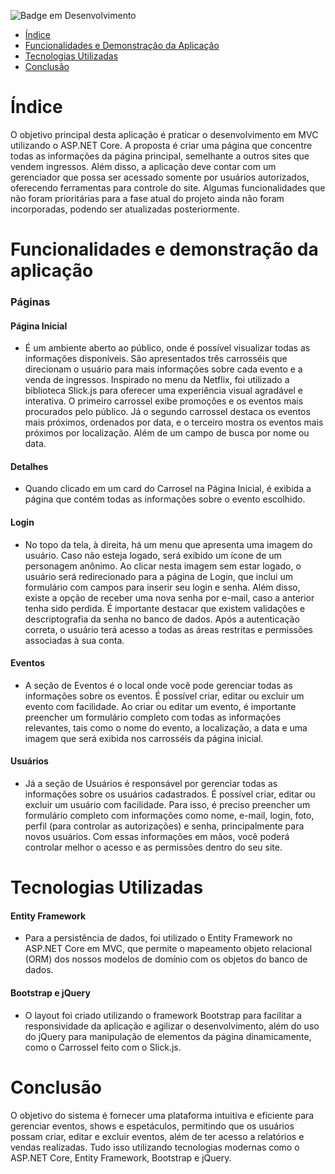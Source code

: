 ![Badge em Desenvolvimento](http://img.shields.io/static/v1?label=STATUS&message=EM%20DESENVOLVIMENTO&color=GREEN&style=for-the-badge)

* [Índice](#índice)
* [Funcionalidades e Demonstração da Aplicação](#funcionalidades-e-demonstração-da-aplicação)
* [Tecnologias Utilizadas](#tecnologias-utilizadas)
* [Conclusão](#conclusão)

# Índice
  O objetivo principal desta aplicação é praticar o desenvolvimento em MVC utilizando o ASP.NET Core.
A proposta é criar uma página que concentre todas as informações da página principal, semelhante a outros sites que vendem ingressos.
Além disso, a aplicação deve contar com um gerenciador que possa ser acessado somente por usuários autorizados, oferecendo ferramentas para controle do site.
Algumas funcionalidades que não foram prioritárias para a fase atual do projeto ainda não foram incorporadas, podendo ser atualizadas posteriormente.

# Funcionalidades e demonstração da aplicação
### Páginas
#### Página Inicial
- É um ambiente aberto ao público, onde é possível visualizar todas as informações disponíveis.
São apresentados três carrosséis que direcionam o usuário para mais informações sobre cada evento e a venda de ingressos.
Inspirado no menu da Netflix, foi utilizado a biblioteca Slick.js para oferecer uma experiência visual agradável e interativa.
O primeiro carrossel exibe promoções e os eventos mais procurados pelo público. Já o segundo carrossel destaca os eventos mais próximos,
ordenados por data, e o terceiro mostra os eventos mais próximos por localização. Além de um campo de busca por nome ou data.

#### Detalhes
- Quando clicado em um card do Carrosel na Página Inicial, é exibida a página que contém todas as informações sobre o evento escolhido.

#### Login
- No topo da tela, à direita, há um menu que apresenta uma imagem do usuário. Caso não esteja logado, será exibido um ícone de um personagem anônimo.
Ao clicar nesta imagem sem estar logado, o usuário será redirecionado para a página de Login, que inclui um formulário com campos para inserir seu login e senha.
Além disso, existe a opção de receber uma nova senha por e-mail, caso a anterior tenha sido perdida. É importante destacar que existem validações e descriptografia
da senha no banco de dados. Após a autenticação correta, o usuário terá acesso a todas as áreas restritas e permissões associadas à sua conta.

#### Eventos
- A seção de Eventos é o local onde você pode gerenciar todas as informações sobre os eventos.
É possível criar, editar ou excluir um evento com facilidade. Ao criar ou editar um evento, é importante preencher um formulário completo com todas as
informações relevantes, tais como o nome do evento, a localização, a data e uma imagem que será exibida nos carrosséis da página inicial.

#### Usuários
- Já a seção de Usuários é responsável por gerenciar todas as informações sobre os usuários cadastrados. É possível criar, editar ou excluir um usuário com facilidade.
Para isso, é preciso preencher um formulário completo com informações como nome, e-mail, login, foto, perfil (para controlar as autorizações) e senha,
principalmente para novos usuários. Com essas informações em mãos, você poderá controlar melhor o acesso e as permissões dentro do seu site.


# Tecnologias Utilizadas
#### Entity Framework
 - Para a persistência de dados, foi utilizado o Entity Framework no ASP.NET Core em MVC, que permite o mapeamento objeto relacional (ORM) dos nossos modelos de domínio
com os objetos do banco de dados.

#### Bootstrap e jQuery
 - O layout foi criado utilizando o framework Bootstrap para facilitar a responsividade da aplicação e agilizar o desenvolvimento,
além do uso do jQuery para manipulação de elementos da página dinamicamente, como o Carrossel feito com o Slick.js.

# Conclusão
  O objetivo do sistema é fornecer uma plataforma intuitiva e eficiente para gerenciar eventos, shows e espetáculos, permitindo que os usuários possam criar,
editar e excluir eventos, além de ter acesso a relatórios e vendas realizadas. Tudo isso utilizando tecnologias modernas como o ASP.NET Core, Entity Framework,
Bootstrap e jQuery.
